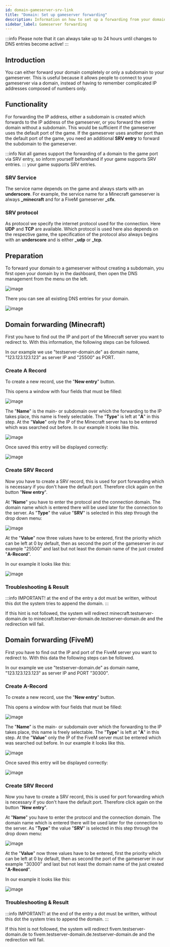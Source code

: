 ```yaml
---
id: domain-gameserver-srv-link
title: "Domain: Set up gameserver forwarding"
description: Information on how to set up a forwarding from your domain to a gameserver - ZAP-Hosting.com documentation
sidebar_label: Gameserver forwarding
---
```


:::info
Please note that it can always take up to 24 hours until changes to DNS entries become active!
:::

## Introduction
You can either forward your domain completely or only a subdomain to your gameserver. 
This is useful because it allows people to connect to your gameserver via a domain, instead of having to remember complicated IP addresses composed of numbers only.

## Functionality

For forwarding the IP address, either a subdomain is created which forwards to the IP address of the gameserver, or you forward the entire domain without a subdomain.
This would be sufficient if the gameserver uses the default port of the game.
If the gameserver uses another port than the default port of the game, you need an additional **SRV entry** to forward the subdomain to the gameserver.

:::info
Not all games support the forwarding of a domain to the game port via SRV entry, so inform yourself beforehand if your game supports SRV entries. 
:::
your game supports SRV entries.


### SRV Service
The service name depends on the game and always starts with an **underscore**.
For example, the service name for a Minecraft gameserver is always **_minecraft** and for a FiveM gameserver **_cfx**.


### SRV protocol
As protocol we specify the internet protocol used for the connection. Here **UDP** and **TCP** are available.
Which protocol is used here also depends on the respective game, the specification of the protocol also always begins
with an **underscore** and is either **_udp** or **_tcp**.

## Preparation
To forward your domain to a gameserver without creating a subdomain, you first open your domain by
in the dashboard, then open the DNS management from the menu on the left.

![image](https://user-images.githubusercontent.com/13604413/172062132-fbd375ad-4fee-4c28-af6f-370005f560eb.png)


There you can see all existing DNS entries for your domain.

![image](https://user-images.githubusercontent.com/13604413/172062190-77af42af-4639-4908-91d5-1320684049a9.png)


## Domain forwarding (Minecraft)
First you have to find out the IP and port of the Minecraft server you want to redirect to.
With this information, the following steps can be followed.

In our example we use "testserver-domain.de" as domain name, "123.123.123.123" as server IP and "25500" as PORT.

### Create A Record
To create a new record, use the "**New entry**" button.

This opens a window with four fields that must be filled:

![image](https://user-images.githubusercontent.com/13604413/172062215-06dc635b-eec9-4ad2-9901-0b7554b7e7b9.png)


The "**Name**" is the main- or subdomain over which the forwarding to the IP takes place, this name is freely selectable. The "**Type**" is left at "**A**" in this step. At the "**Value**" only the IP of the Minecraft server has to be entered which was searched out before.
In our example it looks like this.

![image](https://user-images.githubusercontent.com/13604413/172062230-a8019e62-9c82-4601-af01-ac5340c1cba5.png)

Once saved this entry will be displayed correctly:

![image](https://user-images.githubusercontent.com/13604413/172062255-ea720a1b-65e1-4eb3-bf65-bfd83fb03a6c.png)


### Create SRV Record
Now you have to create a SRV record, this is used for port forwarding which is necessary if you don't have the default port.
Therefore click again on the button "**New entry**". 

At "**Name**" you have to enter the protocol and the connection domain. The domain name which is entered there will be used later for the connection to the server. As "**Type**" the value "**SRV**" is selected in this step through the drop down menu:

![image](https://user-images.githubusercontent.com/13604413/172062272-0394edff-aa9c-4587-9a17-77ac74dc3cb5.png)


At the "**Value**" now three values have to be entered, first the priority which can be left at 0 by default, then as second the port of the gameserver in our example "25500" and last but not least the domain name of the just created "**A-Record**".

In our example it looks like this:

![image](https://user-images.githubusercontent.com/13604413/172062452-ec6e0fdb-5c6d-4a30-b578-933f5da0446d.png)


### Troubleshooting & Result
:::info
IMPORTANT! at the end of the entry a dot must be written, without this dot the system tries to append the domain. 
:::

If this hint is not followed, the system will redirect minecraft.testserver-domain.de to minecraft.testserver-domain.de.testserver-domain.de and the redirection will fail.

## Domain forwarding (FiveM)
First you have to find out the IP and port of the FiveM server you want to redirect to.
With this data the following steps can be followed.

In our example we use "testserver-domain.de" as domain name, "123.123.123.123" as server IP and PORT "30300".

### Create A-Record
To create a new record, use the "**New entry**" button.

This opens a window with four fields that must be filled:

![image](https://user-images.githubusercontent.com/13604413/172062501-ad0a0629-3c36-480e-96bb-1c09960d7e78.png)


The "**Name**" is the main- or subdomain over which the forwarding to the IP takes place, this name is freely selectable. The "**Type**" is left at "**A**" in this step. At the "**Value**" only the IP of the FiveM server must be entered which was searched out before.
In our example it looks like this.

![image](https://user-images.githubusercontent.com/13604413/172062490-cf3bab81-573c-448a-98a1-fcd12ec0823d.png)


Once saved this entry will be displayed correctly:

![image](https://user-images.githubusercontent.com/13604413/172062510-8b24fc94-49fa-440e-abb2-7cff693be8d2.png)


### Create SRV Record
Now you have to create a SRV record, this is used for port forwarding which is necessary if you don't have the default port.
Therefore click again on the button "**New entry**".

At "**Name**" you have to enter the protocol and the connection domain. The domain name which is entered there will be used later for the connection to the server. As "**Type**" the value "**SRV**" is selected in this step through the drop down menu:

![image](https://user-images.githubusercontent.com/13604413/172062652-3400e743-37ba-4906-8c30-8162d05c865c.png)


At the "**Value**" now three values have to be entered, first the priority which can be left at 0 by default, then as second the port of the gameserver in our example "30300" and last but not least the domain name of the just created "**A-Record**".

In our example it looks like this:

![image](https://user-images.githubusercontent.com/13604413/172062644-89dcfad2-073c-435f-839d-115dba26bf94.png)


### Troubleshooting & Result
:::info
IMPORTANT! at the end of the entry a dot must be written, without this dot the system tries to append the domain. 
:::

If this hint is not followed, the system will redirect fivem.testserver-domain.de to fivem.testserver-domain.de.testserver-domain.de and the redirection will fail.
